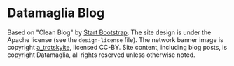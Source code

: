 # Datamaglia Blog

Based on "Clean Blog" by [Start Bootstrap](http://startbootstrap.com/). The site
design is under the Apache license (see the `design-license` file). The network
banner image is copyright
[a_trotskyite](http://www.flickr.com/photos/97373666@N00/), licensed CC-BY. Site
content, including blog posts, is copyright Datamaglia, all rights reserved
unless otherwise noted.
